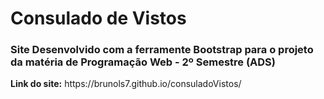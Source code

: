 # Consulado de Vistos

### Site Desenvolvido com a ferramente Bootstrap para o projeto da matéria de Programação Web - 2º Semestre (ADS)

<p><b>Link do site:</b> https://brunols7.github.io/consuladoVistos/</p>
